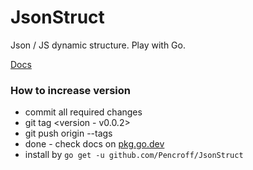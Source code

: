 # JsonStruct

Json / JS dynamic structure. Play with Go.

[Docs](https://pkg.go.dev/github.com/Pencroff/JsonStruct)

### How to increase version

* commit all required changes
* git tag <version - v0.0.2>
* git push origin --tags
* done - check docs on [pkg.go.dev](https://pkg.go.dev/github.com/Pencroff/JsonStruct)
* install by `go get -u github.com/Pencroff/JsonStruct` 
